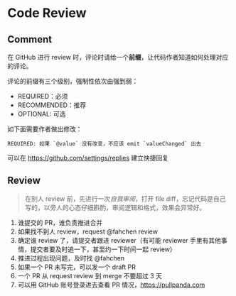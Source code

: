 # Code Review

## Comment
在 GitHub 进行 review 时，评论时请给一个**前缀**，让代码作者知道如何处理对应的评论。

评论的前缀有三个级别，强制性依次由强到弱：
- REQUIRED：必须
- RECOMMENDED：推荐
- OPTIONAL: 可选

如下面需要作者做出修改：

```
REQUIRED: 如果 `@value` 没有改变，不应该 emit `valueChanged` 出去
```

可以在 https://github.com/settings/replies 建立快捷回复

## Review

> 在别人 review 前，先进行一次*自我审阅*，打开 file diff，忘记代码是自己写的，以旁人的心态仔细斟酌，审阅逻辑和格式，效果会异常好。

1. 谁提交的 PR，谁负责推进合并
1. 如果找不到人 review，request @fahchen review
1. 确定谁 review 了，请提交者跟进 reviewer（有可能 reviewer 手里有其他事情，提交者要及时追一下，甚至约一下时间一起 review）
1. 推进过程出现问题，及时找 @fahchen
1. 如果一个 PR 未写完，可以发一个 draft PR
1. 一个 PR 从 request review 到 merge 不要超过 3 天
1. 可以用 GitHub 账号登录进去查看 PR 情况，https://pullpanda.com
